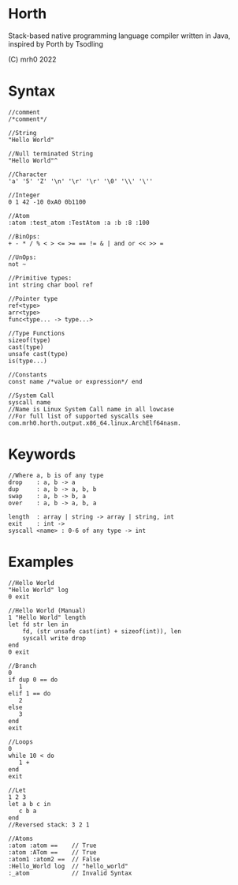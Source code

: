 # Horth
 Stack-based native programming language compiler written in Java, inspired by Porth by Tsodling
 
 (C) mrh0 2022

# Syntax
```
//comment
/*comment*/
```
```
//String
"Hello World"

//Null terminated String
"Hello World"^

//Character
'a' '5' 'Z' '\n' '\r' '\r' '\0' '\\' '\''

//Integer
0 1 42 -10 0xA0 0b1100

//Atom
:atom :test_atom :TestAtom :a :b :8 :100

```
```
//BinOps:
+ - * / % < > <= >= == != & | and or << >> =

//UnOps:
not ~
```
```
//Primitive types:
int string char bool ref

//Pointer type
ref<type>
arr<type>
func<type... -> type...>

//Type Functions
sizeof(type)
cast(type)
unsafe cast(type)
is(type...)
```
```
//Constants
const name /*value or expression*/ end
```
```
//System Call
syscall name 
//Name is Linux System Call name in all lowcase
//For full list of supported syscalls see com.mrh0.horth.output.x86_64.linux.ArchElf64nasm.
```

# Keywords

```
//Where a, b is of any type
drop    : a, b -> a
dup     : a, b -> a, b, b
swap    : a, b -> b, a
over    : a, b -> a, b, a

length  : array | string -> array | string, int
exit    : int -> 
syscall <name> : 0-6 of any type -> int
```

# Examples

```
//Hello World
"Hello World" log
0 exit

//Hello World (Manual)
1 "Hello World" length
let fd str len in
    fd, (str unsafe cast(int) + sizeof(int)), len
    syscall write drop
end
0 exit
```

```
//Branch
0
if dup 0 == do
   1
elif 1 == do
   2
else
   3
end
exit
```

```
//Loops
0
while 10 < do
   1 +
end
exit
```

```
//Let
1 2 3
let a b c in
   c b a
end
//Reversed stack: 3 2 1
```

```
//Atoms
:atom :atom ==    // True
:atom :ATom ==    // True
:atom1 :atom2 ==  // False
:Hello_World log  // "hello_world"
:_atom            // Invalid Syntax
```
